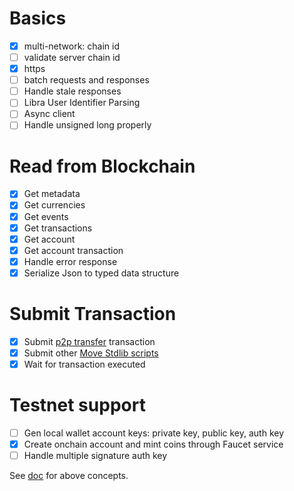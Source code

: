 
# Basics

- [x] multi-network: chain id
- [ ] validate server chain id
- [x] https
- [ ] batch requests and responses
- [ ] Handle stale responses 
- [ ] Libra User Identifier Parsing
- [ ] Async client
- [ ] Handle unsigned long properly

# Read from Blockchain

- [x] Get metadata 
- [x] Get currencies
- [x] Get events
- [x] Get transactions
- [x] Get account
- [x] Get account transaction 
- [x] Handle error response
- [x] Serialize Json to typed data structure
	
# Submit Transaction
 
- [x] Submit [p2p transfer](https://github.com/libra/libra/blob/master/language/stdlib/transaction_scripts/doc/peer_to_peer_with_metadata.md) transaction
- [x] Submit other [Move Stdlib scripts](https://github.com/libra/libra/tree/master/language/stdlib/transaction_scripts/doc)
- [x] Wait for transaction executed

# Testnet support

- [ ] Gen local wallet account keys: private key, public key, auth key
- [x] Create onchain account and mint coins through Faucet service
- [ ] Handle multiple signature auth key

See [doc](https://github.com/libra/libra/blob/master/client/libra-dev/README.md) for above concepts.